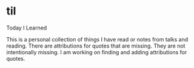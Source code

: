 # til
Today I Learned

This is a personal collection of things I have read or notes
from talks and reading. There are attributions for quotes that are missing. They are not intentionally missing.
I am working on finding and adding attributions for quotes.
